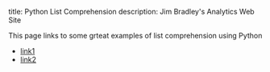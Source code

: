 title: Python List Comprehension
description: Jim Bradley's Analytics Web Site


This page links to some grteat examples of list comprehension using Python

- [link1](https://github.com)
- [link2](https://github.com)
